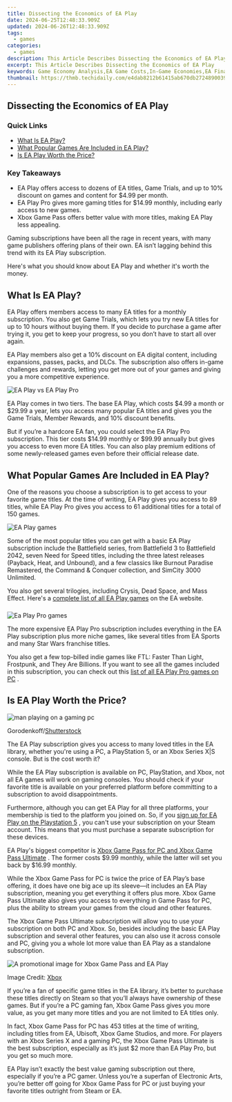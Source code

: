 ```yaml
---
title: Dissecting the Economics of EA Play
date: 2024-06-25T12:48:33.909Z
updated: 2024-06-26T12:48:33.909Z
tags:
  - games
categories:
  - games
description: This Article Describes Dissecting the Economics of EA Play
excerpt: This Article Describes Dissecting the Economics of EA Play
keywords: Game Economy Analysis,EA Game Costs,In-Game Economies,EA Financial Insights,Player Expenditure Gaming,EA Monetization Strategies,Digital Gaming Market Trends
thumbnail: https://thmb.techidaily.com/e4dab8212b61415ab670db2724890039dc218886423e579644f1092e23638fe5.jpg
---
```


## Dissecting the Economics of EA Play

### Quick Links

* [What Is EA Play?](#what-is-ea-play)
* [What Popular Games Are Included in EA Play?](#what-popular-games-are-included-in-ea-play)
* [Is EA Play Worth the Price?](#is-ea-play-worth-the-price)

### Key Takeaways

* EA Play offers access to dozens of EA titles, Game Trials, and up to 10% discount on games and content for $4.99 per month.
* EA Play Pro gives more gaming titles for $14.99 monthly, including early access to new games.
* Xbox Game Pass offers better value with more titles, making EA Play less appealing.

 Gaming subscriptions have been all the rage in recent years, with many game publishers offering plans of their own. EA isn’t lagging behind this trend with its EA Play subscription.

 Here's what you should know about EA Play and whether it's worth the money.

## What Is EA Play?

 EA Play offers members access to many EA titles for a monthly subscription. You also get Game Trials, which lets you try new EA titles for up to 10 hours without buying them. If you decide to purchase a game after trying it, you get to keep your progress, so you don’t have to start all over again.

 EA Play members also get a 10% discount on EA digital content, including expansions, passes, packs, and DLCs. The subscription also offers in-game challenges and rewards, letting you get more out of your games and giving you a more competitive experience.

![EA Play vs EA Play Pro](https://static1.makeuseofimages.com/wordpress/wp-content/uploads/2024/03/ea-play-vs-ea-play-pro.jpg)

 EA Play comes in two tiers. The base EA Play, which costs $4.99 a month or $29.99 a year, lets you access many popular EA titles and gives you the Game Trials, Member Rewards, and 10% discount benefits.

 But if you’re a hardcore EA fan, you could select the EA Play Pro subscription. This tier costs $14.99 monthly or $99.99 annually but gives you access to even more EA titles. You can also play premium editions of some newly-released games even before their official release date.

## What Popular Games Are Included in EA Play?

 One of the reasons you choose a subscription is to get access to your favorite game titles. At the time of writing, EA Play gives you access to 89 titles, while EA Play Pro gives you access to 61 additional titles for a total of 150 games.

![EA Play games](https://static1.makeuseofimages.com/wordpress/wp-content/uploads/2024/03/ea-play-games.jpg)

 Some of the most popular titles you can get with a basic EA Play subscription include the Battlefield series, from Battlefield 3 to Battlefield 2042, seven Need for Speed titles, including the three latest releases (Payback, Heat, and Unbound), and a few classics like Burnout Paradise Remastered, the Command & Conquer collection, and SimCity 3000 Unlimited.

 You also get several trilogies, including Crysis, Dead Space, and Mass Effect. Here's a [complete list of all EA Play games](https://www.ea.com/ea-play/games#ea-app) on the EA website.

###

![Ea Play Pro games](https://static1.makeuseofimages.com/wordpress/wp-content/uploads/2024/03/ea-play-pro-games.jpg)

 The more expensive EA Play Pro subscription includes everything in the EA Play subscription plus more niche games, like several titles from EA Sports and many Star Wars franchise titles.

 You also get a few top-billed indie games like FTL: Faster Than Light, Frostpunk, and They Are Billions. If you want to see all the games included in this subscription, you can check out this [list of all EA Play Pro games on PC](https://www.ea.com/ea-play/games#ea-play-pro) .

## Is EA Play Worth the Price?

![man playing on a gaming pc](https://static1.makeuseofimages.com/wordpress/wp-content/uploads/2024/01/man-playing-on-a-gaming-pc.jpg)

 Gorodenkoff/[Shutterstock](https://www.shutterstock.com/image-photo/professional-gamer-playing-firstperson-shooter-online-1430140334)

 The EA Play subscription gives you access to many loved titles in the EA library, whether you're using a PC, a PlayStation 5, or an Xbox Series X|S console. But is the cost worth it?

 While the EA Play subscription is available on PC, PlayStation, and Xbox, not all EA games will work on gaming consoles. You should check if your favorite title is available on your preferred platform before committing to a subscription to avoid disappointments.

 Furthermore, although you can get EA Play for all three platforms, your membership is tied to the platform you joined on. So, if you [sign up for EA Play on the Playstation 5](https://www.makeuseof.com/how-to-subscribe-to-and-use-ea-play-on-ps5/) , you can't use your subscription on your Steam account. This means that you must purchase a separate subscription for these devices.

 EA Play's biggest competitor is [Xbox Game Pass for PC and Xbox Game Pass Ultimate](https://www.makeuseof.com/tag/what-is-xbox-game-pass-everything-need-know/) . The former costs $9.99 monthly, while the latter will set you back by $16.99 monthly.

 While the Xbox Game Pass for PC is twice the price of EA Play’s base offering, it does have one big ace up its sleeve—it includes an EA Play subscription, meaning you get everything it offers plus more. Xbox Game Pass Ultimate also gives you access to everything in Game Pass for PC, plus the ability to stream your games from the cloud and other features.

 The Xbox Game Pass Ultimate subscription will allow you to use your subscription on both PC and Xbox. So, besides including the basic EA Play subscription and several other features, you can also use it across console and PC, giving you a whole lot more value than EA Play as a standalone subscription.

![A promotional image for Xbox Game Pass and EA Play](https://static1.makeuseofimages.com/wordpress/wp-content/uploads/2023/03/xbox-game-pass-and-ea-play.jpg)

 Image Credit: [Xbox](https://www.xbox.com/en-us/games/store/xbox-game-pass-ultimate/cfq7ttc0khs0?WT.mc%5Fid=CNavGamesXboxGamePassUltimate)

 If you’re a fan of specific game titles in the EA library, it’s better to purchase these titles directly on Steam so that you’ll always have ownership of these games. But if you’re a PC gaming fan, Xbox Game Pass gives you more value, as you get many more titles and you are not limited to EA titles only.

 In fact, Xbox Game Pass for PC has 453 titles at the time of writing, including titles from EA, Ubisoft, Xbox Game Studios, and more. For players with an Xbox Series X and a gaming PC, the Xbox Game Pass Ultimate is the best subscription, especially as it’s just $2 more than EA Play Pro, but you get so much more.

 EA Play isn’t exactly the best value gaming subscription out there, especially if you’re a PC gamer. Unless you’re a superfan of Electronic Arts, you’re better off going for Xbox Game Pass for PC or just buying your favorite titles outright from Steam or EA.


<ins class="adsbygoogle"
     style="display:block"
     data-ad-format="autorelaxed"
     data-ad-client="ca-pub-7571918770474297"
     data-ad-slot="1223367746"></ins>



<ins class="adsbygoogle"
     style="display:block"
     data-ad-client="ca-pub-7571918770474297"
     data-ad-slot="8358498916"
     data-ad-format="auto"
     data-full-width-responsive="true"></ins>


